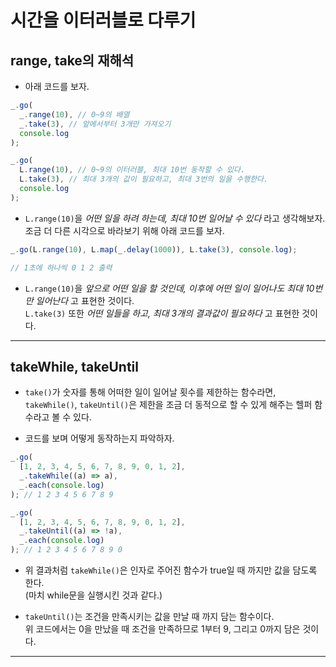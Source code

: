 # 시간을 이터러블로 다루기

<h2>range, take의 재해석</h2>

- 아래 코드를 보자.

```js
_.go(
  _.range(10), // 0~9의 배열
  _.take(3), // 앞에서부터 3개만 가져오기
  console.log
);

_.go(
  L.range(10), // 0~9의 이터러블, 최대 10번 동작할 수 있다.
  L.take(3), // 최대 3개의 값이 필요하고, 최대 3번의 일을 수행한다.
  console.log
);
```

- `L.range(10)`을 _어떤 일을 하려 하는데, 최대 10번 일어날 수 있다_ 라고 생각해보자.  
  조금 더 다른 시각으로 바라보기 위해 아래 코드를 보자.

```js
_.go(L.range(10), L.map(_.delay(1000)), L.take(3), console.log);

// 1초에 하나씩 0 1 2 출력
```

- `L.range(10)`을 _앞으로 어떤 일을 할 것인데, 이후에 어떤 일이 일어나도 최대 10번만 일어난다_ 고 표현한 것이다.  
  `L.take(3)` 또한 _어떤 일들을 하고, 최대 3개의 결과값이 필요하다_ 고 표현한 것이다.

<hr/>

<h2>takeWhile, takeUntil</h2>

- `take()`가 숫자를 통해 어떠한 일이 일어날 횟수를 제한하는 함수라면,  
  `takeWhile()`, `takeUntil()`은 제한을 조금 더 동적으로 할 수 있게 해주는 헬퍼 함수라고 볼 수 있다.

- 코드를 보며 어떻게 동작하는지 파악하자.

```js
_.go(
  [1, 2, 3, 4, 5, 6, 7, 8, 9, 0, 1, 2],
  _.takeWhile((a) => a),
  _.each(console.log)
); // 1 2 3 4 5 6 7 8 9

_.go(
  [1, 2, 3, 4, 5, 6, 7, 8, 9, 0, 1, 2],
  _.takeUntil((a) => !a),
  _.each(console.log)
); // 1 2 3 4 5 6 7 8 9 0
```

- 위 결과처럼 `takeWhile()`은 인자로 주어진 함수가 true일 때 까지만 값을 담도록 한다.  
  (마치 while문을 실행시킨 것과 같다.)

- `takeUntil()`는 조건을 만족시키는 값을 만날 때 까지 담는 함수이다.  
  위 코드에서는 0을 만났을 때 조건을 만족하므로 1부터 9, 그리고 0까지 담은 것이다.

<hr/>
